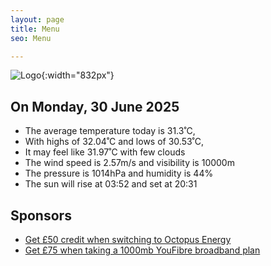 ```yaml
---
layout: page
title: Menu
seo: Menu

---
```


![Logo](/images/logo.jpg){:width="832px"}

<!-- weather_marker starts -->
## On Monday, 30 June 2025

- The average temperature today is 31.3˚C,
- With highs of 32.04˚C and lows of 30.53˚C,
- It may feel like 31.97˚C with few clouds
- The wind speed is 2.57m/s and visibility is 10000m
- The pressure is 1014hPa and humidity is 44%
- The sun will rise at 03:52 and set at 20:31

<!-- weather_marker ends -->

## Sponsors

- [Get £50 credit when switching to Octopus Energy](https://bit.ly/3oD1nnS)
- [Get £75 when taking a 1000mb YouFibre broadband plan](https://aklam.io/91zWhU?)
